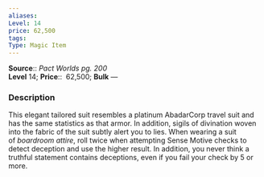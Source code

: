 ```yaml
---
aliases: 
Level: 14 
price: 62,500 
tags: 
Type: Magic Item
---
```

**Source**:: _Pact Worlds pg. 200_  
**Level** 14;
**Price**::  62,500; **Bulk** —

### Description

This elegant tailored suit resembles a platinum AbadarCorp travel suit and has the same statistics as that armor. In addition, sigils of divination woven into the fabric of the suit subtly alert you to lies. When wearing a suit of _boardroom attire_, roll twice when attempting Sense Motive checks to detect deception and use the higher result. In addition, you never think a truthful statement contains deceptions, even if you fail your check by 5 or more.
